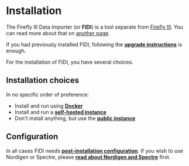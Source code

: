 # Installation

The Firefly III Data Importer (or **FIDI**) is a tool separate from [Firefly III](../../firefly-iii/). You can read more about that on [another page](../more-information/separate-tool.md).

If you had previously installed FIDI, following the **[upgrade instructions](upgrade.md)** is enough.

For the installation of FIDI, you have several choices.

## Installation choices

In no specific order of preference:

- Install and run using **[Docker](docker.md)**
- Install and run a **[self-hosted instance](self-hosted.md)**
- Don't install anything, but use the **[public instance](public.md)**

## Configuration

In all cases FIDI needs **[post-installation configuration](configuration.md)**. If you wish to use Nordigen or Spectre, please **[read about Nordigen and Spectre](nordigen-spectre.md)** first.
